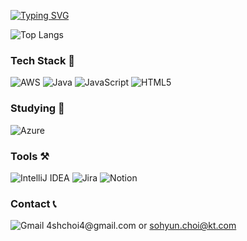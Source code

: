 
[![Typing SVG](https://readme-typing-svg.demolab.com?font=Fira+Code&pause=1000&color=7C9F57&width=435&lines=Hi%2C+I'm+Sohyun+Choi)](https://git.io/typing-svg)

![Top Langs](https://github-readme-stats.vercel.app/api/top-langs/?username=4SohyunChoi4&layout=compact)


### **Tech Stack** 👾

![AWS](https://img.shields.io/badge/AWS-%23FF9900.svg?style=for-the-badge&logo=amazon-aws&logoColor=white)
![Java](https://img.shields.io/badge/java-%23ED8B00.svg?style=for-the-badge&logo=openjdk&logoColor=white)
![JavaScript](https://img.shields.io/badge/javascript-%23323330.svg?style=for-the-badge&logo=javascript&logoColor=%23F7DF1E)
![HTML5](https://img.shields.io/badge/html5-%23E34F26.svg?style=for-the-badge&logo=html5&logoColor=white)



### **Studying** 📖

![Azure](https://img.shields.io/badge/azure-%230072C6.svg?style=for-the-badge&logo=microsoftazure&logoColor=white)



### **Tools** ⚒️

![IntelliJ IDEA](https://img.shields.io/badge/IntelliJIDEA-000000.svg?style=for-the-badge&logo=intellij-idea&logoColor=white)
![Jira](https://img.shields.io/badge/jira-%230A0FFF.svg?style=for-the-badge&logo=jira&logoColor=white)
![Notion](https://img.shields.io/badge/Notion-%23000000.svg?style=for-the-badge&logo=notion&logoColor=white)



### **Contact** 📞

![Gmail 4shchoi4@gmail.com](https://img.shields.io/badge/Gmail-D14836?style=for-the-badge&logo=gmail&logoColor=white)
or sohyun.choi@kt.com
